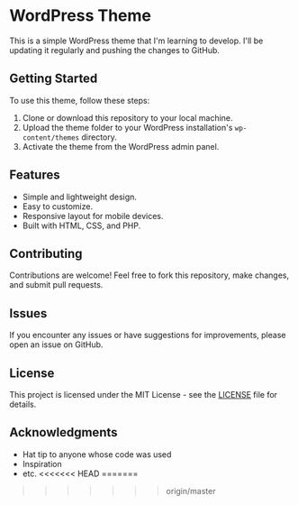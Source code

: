 # WordPress Theme

This is a simple WordPress theme that I'm learning to develop. I'll be updating it regularly and pushing the changes to GitHub.

## Getting Started

To use this theme, follow these steps:

1. Clone or download this repository to your local machine.
2. Upload the theme folder to your WordPress installation's `wp-content/themes` directory.
3. Activate the theme from the WordPress admin panel.

## Features

- Simple and lightweight design.
- Easy to customize.
- Responsive layout for mobile devices.
- Built with HTML, CSS, and PHP.

## Contributing

Contributions are welcome! Feel free to fork this repository, make changes, and submit pull requests.

## Issues

If you encounter any issues or have suggestions for improvements, please open an issue on GitHub.

## License

This project is licensed under the MIT License - see the [LICENSE](LICENSE) file for details.

## Acknowledgments

- Hat tip to anyone whose code was used
- Inspiration
- etc.
<<<<<<< HEAD
=======

>>>>>>> origin/master
